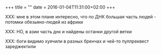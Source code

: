 +++
title = ""
date = 2016-01-04T11:31:00+02:00
+++

XXX: мне в этом плане интересно, что по ДНК большая часть людей - потомки обезьяно-людей из африки


XXX: НО, в азии часть днк и найдены останки другой ветки


XXX: боги видимо хуячили в разных бренчах и чей-то пуллреквест зареджектили


